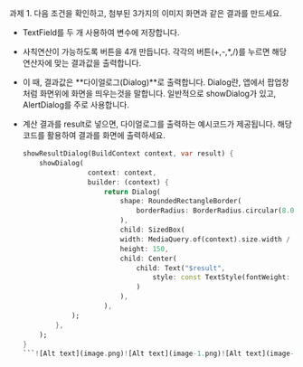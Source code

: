 과제 1. 다음 조건을 확인하고, 첨부된 3가지의 이미지 화면과 같은 결과를 만드세요.

- TextField를 두 개 사용하여 변수에 저장합니다.
- 사칙연산이 가능하도록 버튼을 4개 만듭니다. 각각의 버튼(+,-,*,/)를 누르면 해당 연산자에 맞는 결과값을 출력합니다.
- 이 때, 결과값은 **다이얼로그(Dialog)**로 출력합니다.
Dialog란, 앱에서 팝업창처럼 화면위에 화면을 띄우는것을 말합니다. 
일반적으로 showDialog가 있고, AlertDialog를 주로 사용합니다.
- 계산 결과를 result로 넣으면, 다이얼로그를 출력하는 예시코드가 제공됩니다. 
해당 코드를 활용하여 결과를 화면에 출력하세요.
    
    ```dart
    showResultDialog(BuildContext context, var result) {
    	showDialog(
    				context: context,
    				builder: (context) {
    					return Dialog(
    						shape: RoundedRectangleBorder(
    							borderRadius: BorderRadius.circular(8.0)
    						),
    						child: SizedBox(
    						width: MediaQuery.of(context).size.width / 2,
    						height: 150,
    						child: Center(
    							child: Text("$result", 
    								style: const TextStyle(fontWeight: FontWeight.bold),
    							)
    						),
    					),
    			);
    		},
    	);
    }
    ```![Alt text](image.png)![Alt text](image-1.png)![Alt text](image-2.png)